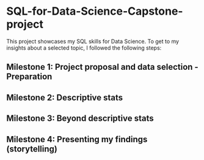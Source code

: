 # SQL-for-Data-Science-Capstone-project

This project showcases my SQL skills for Data Science. To get to my insights about a selected topic, I followed the following steps:

## Milestone 1: Project proposal and data selection - Preparation
## Milestone 2: Descriptive stats
## Milestone 3: Beyond descriptive stats
## Milestone 4: Presenting my findings (storytelling)
